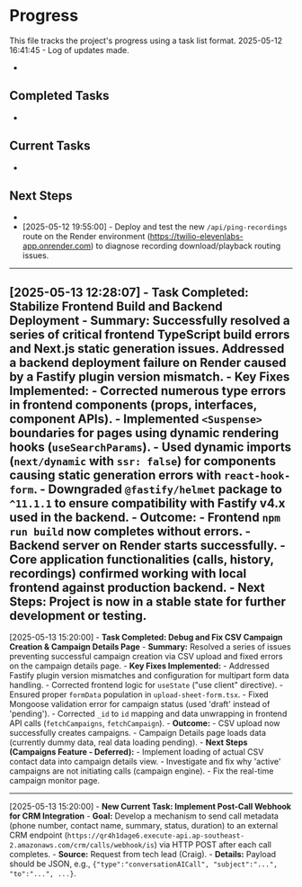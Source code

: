 # Progress

This file tracks the project's progress using a task list format.
2025-05-12 16:41:45 - Log of updates made.

*

## Completed Tasks

*   

## Current Tasks

*   

## Next Steps

*
*   [2025-05-12 19:55:00] - Deploy and test the new `/api/ping-recordings` route on the Render environment (https://twilio-elevenlabs-app.onrender.com) to diagnose recording download/playback routing issues.
---
[2025-05-13 12:28:07] - **Task Completed: Stabilize Frontend Build and Backend Deployment**
    - **Summary:** Successfully resolved a series of critical frontend TypeScript build errors and Next.js static generation issues. Addressed a backend deployment failure on Render caused by a Fastify plugin version mismatch.
    - **Key Fixes Implemented:**
        - Corrected numerous type errors in frontend components (props, interfaces, component APIs).
        - Implemented `<Suspense>` boundaries for pages using dynamic rendering hooks (`useSearchParams`).
        - Used dynamic imports (`next/dynamic` with `ssr: false`) for components causing static generation errors with `react-hook-form`.
        - Downgraded `@fastify/helmet` package to `^11.1.1` to ensure compatibility with Fastify v4.x used in the backend.
    - **Outcome:**
        - Frontend `npm run build` now completes without errors.
        - Backend server on Render starts successfully.
        - Core application functionalities (calls, history, recordings) confirmed working with local frontend against production backend.
    - **Next Steps:** Project is now in a stable state for further development or testing.
---
[2025-05-13 15:20:00] - **Task Completed: Debug and Fix CSV Campaign Creation & Campaign Details Page**
    - **Summary:** Resolved a series of issues preventing successful campaign creation via CSV upload and fixed errors on the campaign details page.
    - **Key Fixes Implemented:**
        - Addressed Fastify plugin version mismatches and configuration for multipart form data handling.
        - Corrected frontend logic for `useState` ("use client" directive).
        - Ensured proper `formData` population in `upload-sheet-form.tsx`.
        - Fixed Mongoose validation error for campaign status (used 'draft' instead of 'pending').
        - Corrected `_id` to `id` mapping and data unwrapping in frontend API calls (`fetchCampaigns`, `fetchCampaign`).
    - **Outcome:**
        - CSV upload now successfully creates campaigns.
        - Campaign Details page loads data (currently dummy data, real data loading pending).
    - **Next Steps (Campaigns Feature - Deferred):**
        - Implement loading of actual CSV contact data into campaign details view.
        - Investigate and fix why 'active' campaigns are not initiating calls (campaign engine).
        - Fix the real-time campaign monitor page.

---
[2025-05-13 15:20:00] - **New Current Task: Implement Post-Call Webhook for CRM Integration**
    - **Goal:** Develop a mechanism to send call metadata (phone number, contact name, summary, status, duration) to an external CRM endpoint (`https://qr4h1dage6.execute-api.ap-southeast-2.amazonaws.com/crm/calls/webhook/is`) via HTTP POST after each call completes.
    - **Source:** Request from tech lead (Craig).
    - **Details:** Payload should be JSON, e.g., `{"type":"conversationAICall", "subject":"...", "to":"...", ...}`.